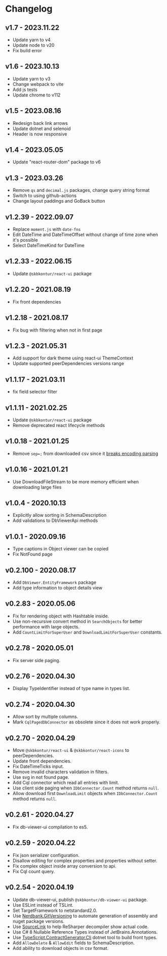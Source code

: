 # Changelog

## v1.7 - 2023.11.22
- Update yarn to v4
- Update node to v20
- Fix build error

## v1.6 - 2023.10.13
- Update yarn to v3
- Change webpack to vite
- Add js tests
- Update chrome to v112

## v1.5 - 2023.08.16
- Redesign back link arrows 
- Update dotnet and selenoid
- Header is now responsive

## v1.4 - 2023.05.05
- Update "react-router-dom" package to v6

## v1.3 - 2023.03.26
- Remove `qs` and `decimal.js` packages, change query string format
- Switch to using github-actions
- Change layout paddings and GoBack button

## v1.2.39 - 2022.09.07
- Replace `moment.js` with `date-fns`
- Edit DateTime and DateTimeOffset without change of time zone when it's possible
- Select DateTimeKind for DateTime

## v1.2.33 - 2022.06.15
- Update `@skbkontur/react-ui` package

## v1.2.20 - 2021.08.19
- Fix front dependencies

## v1.2.18 - 2021.08.17
- Fix bug with filtering when not in first page

## v1.2.3 - 2021.05.31
- Add support for dark theme using react-ui ThemeContext
- Update supported peerDependencies versions range

## v1.1.17 - 2021.03.11
- fix field selector filter

## v1.1.11 - 2021.02.25
- Update `@skbkontur/react-ui` package
- Remove deprecated react lifecycle methods

## v1.0.18 - 2021.01.25
- Remove `sep=;` from downloaded csv since it [breaks encoding parsing](https://stackoverflow.com/questions/20395699/sep-statement-breaks-utf8-bom-in-csv-file-which-is-generated-by-xsl)

## v1.0.16 - 2021.01.21
- Use DownloadFileStream to be more memory efficient when downloading large files

## v1.0.4 - 2020.10.13
- Explicitly allow sorting in SchemaDescription
- Add validations to DbViewerApi methods

## v1.0.1 - 2020.09.16
- Type captions in Object viewer can be copied
- Fix NotFound page

## v0.2.100 - 2020.08.17
- Add `DbViewer.EntityFramework` package
- Add type information to object details view

## v0.2.83 - 2020.05.06
- Fix for rendering object with Hashtable inside.
- Use non-recursive convert method in `SearchObjects` for better performance with large objects.
- Add `CountLimitForSuperUser` and `DownloadLimitForSuperUser` constants.

## v0.2.78 - 2020.05.01
- Fix server side paging.

## v0.2.76 - 2020.04.30
- Display TypeIdentifier instead of type name in types list.

## v0.2.74 - 2020.04.30
- Allow sort by multiple columns.
- Mark `CqlPagedDbConnector` as obsolete since it does not work properly.

## v0.2.70 - 2020.04.29
- Move `@skbkontur/react-ui` & `@skbkontur/react-icons` to peerDependencies.
- Update front dependencies.
- Fix DateTimeTicks input.
- Remove invalid characters validation in filters.
- Use svg in not found page.
- Add Cql connector which read all entries with limit.
- Use client side paging when `IDbConnector.Count` method returns `null`.
- Allow download first `DownloadLimit` objects when `IDbConnector.Count` method returns `null`.

## v0.2.61 - 2020.04.27
- Fix db-viewer-ui compilation to es5.

## v0.2.59 - 2020.04.22
- Fix json serializer configuration.
- Disallow editing for complex properties and properties without setter.
- Fix complex object inside array conversion to api.
- Fix Cql count query.

## v0.2.54 - 2020.04.19
- Update db-viewer-ui, publish `@skbkontur/db-viewer-ui` package.
- Use ESLint instead of TSLint.
- Set TargetFramework to netstandard2.0.
- Use [Nerdbank.GitVersioning](https://github.com/dotnet/Nerdbank.GitVersioning) to automate generation of assembly and nuget package versions.
- Use [SourceLink](https://github.com/dotnet/sourcelink) to help ReSharper decompiler show actual code.
- Use C# 8 Nullable Reference Types instead of JetBrains.Annotations.
- Use [TypeScript.ContractGenerator.Cli](https://www.nuget.org/packages/SkbKontur.TypeScript.ContractGenerator.Cli) dotnet tool to build front types.
- Add `AllowDelete` & `AllowEdit` fields to SchemaDescription.
- Add ability to download objects in csv format.
